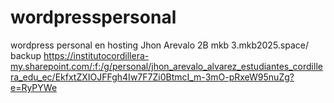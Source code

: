# wordpresspersonal
wordpress personal en hosting
Jhon Arevalo
2B mkb
3.mkb2025.space/
backup https://institutocordillera-my.sharepoint.com/:f:/g/personal/jhon_arevalo_alvarez_estudiantes_cordillera_edu_ec/EkfxtZXIOJFFgh4Iw7F7Zi0BtmcI_m-3mO-pRxeW95nuZg?e=RyPYWe
